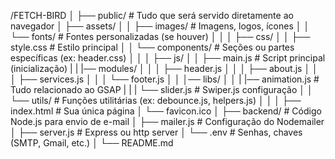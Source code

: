 /FETCH-BIRD
│
├── public/                        # Tudo que será servido diretamente ao navegador
│   ├── assets/
│   │   ├── images/                # Imagens, logos, ícones
│   │   └── fonts/                 # Fontes personalizadas (se houver)
│   │
│   ├── css/
│   │   ├── style.css              # Estilo principal
│   │   └── components/            # Seções ou partes específicas (ex: header.css)
│   │
│   ├── js/
│   │   ├── main.js                # Script principal (inicialização)
|   |   |── modules/
│   │   │   ├── header.js
│   │   │   ├── about.js
│   │   │   ├── services.js
│   │   │   └── footer.js
│   │   │── libs/
│   │   |   |── animation.js       # Tudo relacionado ao GSAP
|   |   |   └── slider.js          # Swiper.js configuração
│   │   └── utils/                 # Funções utilitárias (ex: debounce.js, helpers.js)
│   │
│   ├── index.html                 # Sua única página
│   └── favicon.ico
│
├── backend/                       # Código Node.js para envio de e-mail
│   ├── mailer.js                  # Configuração do Nodemailer
│   ├── server.js                  # Express ou http server
│   └── .env                       # Senhas, chaves (SMTP, Gmail, etc.)
│
└── README.md